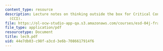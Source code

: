 ```yaml
---
content_type: resource
description: Lecture notes on thinking outside the box for Critical Contemporary Issues
  (CCI).
file: https://ol-ocw-studio-app-qa.s3.amazonaws.com/courses/esd-04j-frameworks-and-models-in-engineering-systems-engineering-system-design-spring-2007/44e7db03c98fa3cd3e6b7086617914f6_lec9.pdf
file_type: application/pdf
resourcetype: Document
title: lec9.pdf
uid: 44e7db03-c98f-a3cd-3e6b-7086617914f6
---
```

